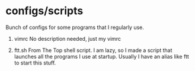 # configs/scripts

Bunch of configs for some programs that I regularly use.

1. vimrc
No description needed, just my vimrc

2. ftt.sh
From The Top shell script. I am lazy, so I made a script that launches all the programs I use at startup. Usually I have an alias like ftt to start this stuff.
